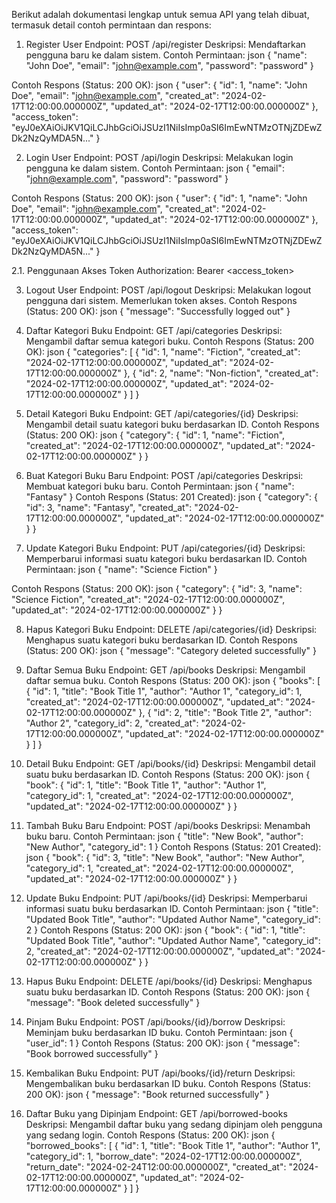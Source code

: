 Berikut adalah dokumentasi lengkap untuk semua API yang telah dibuat, termasuk detail contoh permintaan dan respons:

1. Register User
Endpoint: POST /api/register
Deskripsi: Mendaftarkan pengguna baru ke dalam sistem.
Contoh Permintaan:
json
{
    "name": "John Doe",
    "email": "john@example.com",
    "password": "password"
}

Contoh Respons (Status: 200 OK):
json
{
    "user": {
        "id": 1,
        "name": "John Doe",
        "email": "john@example.com",
        "created_at": "2024-02-17T12:00:00.000000Z",
        "updated_at": "2024-02-17T12:00:00.000000Z"
    },
    "access_token": "eyJ0eXAiOiJKV1QiLCJhbGciOiJSUzI1NiIsImp0aSI6ImEwNTMzOTNjZDEwZDk2NzQyMDA5N..."
}

2. Login User
Endpoint: POST /api/login
Deskripsi: Melakukan login pengguna ke dalam sistem.
Contoh Permintaan:
json
{
    "email": "john@example.com",
    "password": "password"
}

Contoh Respons (Status: 200 OK):
json
{
    "user": {
        "id": 1,
        "name": "John Doe",
        "email": "john@example.com",
        "created_at": "2024-02-17T12:00:00.000000Z",
        "updated_at": "2024-02-17T12:00:00.000000Z"
    },
    "access_token": "eyJ0eXAiOiJKV1QiLCJhbGciOiJSUzI1NiIsImp0aSI6ImEwNTMzOTNjZDEwZDk2NzQyMDA5N..."
}

2.1. Penggunaan Akses Token
Authorization: Bearer <access_token>

3. Logout User
Endpoint: POST /api/logout
Deskripsi: Melakukan logout pengguna dari sistem. Memerlukan token akses.
Contoh Respons (Status: 200 OK):
json
{
    "message": "Successfully logged out"
}

4. Daftar Kategori Buku
Endpoint: GET /api/categories
Deskripsi: Mengambil daftar semua kategori buku.
Contoh Respons (Status: 200 OK):
json
{
    "categories": [
        {
            "id": 1,
            "name": "Fiction",
            "created_at": "2024-02-17T12:00:00.000000Z",
            "updated_at": "2024-02-17T12:00:00.000000Z"
        },
        {
            "id": 2,
            "name": "Non-fiction",
            "created_at": "2024-02-17T12:00:00.000000Z",
            "updated_at": "2024-02-17T12:00:00.000000Z"
        }
    ]
}

5. Detail Kategori Buku
Endpoint: GET /api/categories/{id}
Deskripsi: Mengambil detail suatu kategori buku berdasarkan ID.
Contoh Respons (Status: 200 OK):
json
{
    "category": {
        "id": 1,
        "name": "Fiction",
        "created_at": "2024-02-17T12:00:00.000000Z",
        "updated_at": "2024-02-17T12:00:00.000000Z"
    }
}

6. Buat Kategori Buku Baru
Endpoint: POST /api/categories
Deskripsi: Membuat kategori buku baru.
Contoh Permintaan:
json
{
    "name": "Fantasy"
}
Contoh Respons (Status: 201 Created):
json
{
    "category": {
        "id": 3,
        "name": "Fantasy",
        "created_at": "2024-02-17T12:00:00.000000Z",
        "updated_at": "2024-02-17T12:00:00.000000Z"
    }
}

7. Update Kategori Buku
Endpoint: PUT /api/categories/{id}
Deskripsi: Memperbarui informasi suatu kategori buku berdasarkan ID.
Contoh Permintaan:
json
{
    "name": "Science Fiction"
}

Contoh Respons (Status: 200 OK):
json
{
    "category": {
        "id": 3,
        "name": "Science Fiction",
        "created_at": "2024-02-17T12:00:00.000000Z",
        "updated_at": "2024-02-17T12:00:00.000000Z"
    }
}

8. Hapus Kategori Buku
Endpoint: DELETE /api/categories/{id}
Deskripsi: Menghapus suatu kategori buku berdasarkan ID.
Contoh Respons (Status: 200 OK):
json
{
    "message": "Category deleted successfully"
}

9. Daftar Semua Buku
Endpoint: GET /api/books
Deskripsi: Mengambil daftar semua buku.
Contoh Respons (Status: 200 OK):
json
{
    "books": [
        {
            "id": 1,
            "title": "Book Title 1",
            "author": "Author 1",
            "category_id": 1,
            "created_at": "2024-02-17T12:00:00.000000Z",
            "updated_at": "2024-02-17T12:00:00.000000Z"
        },
        {
            "id": 2,
            "title": "Book Title 2",
            "author": "Author 2",
            "category_id": 2,
            "created_at": "2024-02-17T12:00:00.000000Z",
            "updated_at": "2024-02-17T12:00:00.000000Z"
        }
    ]
}

10. Detail Buku
Endpoint: GET /api/books/{id}
Deskripsi: Mengambil detail suatu buku berdasarkan ID.
Contoh Respons (Status: 200 OK):
json
{
    "book": {
        "id": 1,
        "title": "Book Title 1",
        "author": "Author 1",
        "category_id": 1,
        "created_at": "2024-02-17T12:00:00.000000Z",
        "updated_at": "2024-02-17T12:00:00.000000Z"
    }
}

11. Tambah Buku Baru
Endpoint: POST /api/books
Deskripsi: Menambah buku baru.
Contoh Permintaan:
json
{
    "title": "New Book",
    "author": "New Author",
    "category_id": 1
}
Contoh Respons (Status: 201 Created):
json
{
    "book": {
        "id": 3,
        "title": "New Book",
        "author": "New Author",
        "category_id": 1,
        "created_at": "2024-02-17T12:00:00.000000Z",
        "updated_at": "2024-02-17T12:00:00.000000Z"
    }
}

12. Update Buku
Endpoint: PUT /api/books/{id}
Deskripsi: Memperbarui informasi suatu buku berdasarkan ID.
Contoh Permintaan:
json
{
    "title": "Updated Book Title",
    "author": "Updated Author Name",
    "category_id": 2
}
Contoh Respons (Status: 200 OK):
json
{
    "book": {
        "id": 1,
        "title": "Updated Book Title",
        "author": "Updated Author Name",
        "category_id": 2,
        "created_at": "2024-02-17T12:00:00.000000Z",
        "updated_at": "2024-02-17T12:00:00.000000Z"
    }
}

13. Hapus Buku
Endpoint: DELETE /api/books/{id}
Deskripsi: Menghapus suatu buku berdasarkan ID.
Contoh Respons (Status: 200 OK):
json
{
    "message": "Book deleted successfully"
}

14. Pinjam Buku
Endpoint: POST /api/books/{id}/borrow
Deskripsi: Meminjam buku berdasarkan ID buku.
Contoh Permintaan:
json
{
    "user_id": 1
}
Contoh Respons (Status: 200 OK):
json
{
    "message": "Book borrowed successfully"
}

15. Kembalikan Buku
Endpoint: PUT /api/books/{id}/return
Deskripsi: Mengembalikan buku berdasarkan ID buku.
Contoh Respons (Status: 200 OK):
json
{
    "message": "Book returned successfully"
}

16. Daftar Buku yang Dipinjam
Endpoint: GET /api/borrowed-books
Deskripsi: Mengambil daftar buku yang sedang dipinjam oleh pengguna yang sedang login.
Contoh Respons (Status: 200 OK):
json
{
    "borrowed_books": [
        {
            "id": 1,
            "title": "Book Title 1",
            "author": "Author 1",
            "category_id": 1,
            "borrow_date": "2024-02-17T12:00:00.000000Z",
            "return_date": "2024-02-24T12:00:00.000000Z",
            "created_at": "2024-02-17T12:00:00.000000Z",
            "updated_at": "2024-02-17T12:00:00.000000Z"
        }
    ]
}
